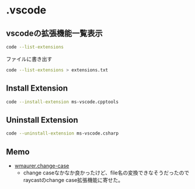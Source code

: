 # .vscode

## vscodeの拡張機能一覧表示

```sh
code --list-extensions
```

ファイルに書き出す

```sh
code --list-extensions > extensions.txt
```

## Install Extension

```sh
code --install-extension ms-vscode.cpptools
```

## Uninstall Extension

```sh
code --uninstall-extension ms-vscode.csharp
```

## Memo

- [wmaurer.change-case](https://marketplace.visualstudio.com/items?itemName=wmaurer.change-case)
  - change caseなかなか良かったけど、file名の変換できなそうだったのでraycastのchange case拡張機能に寄せた。
